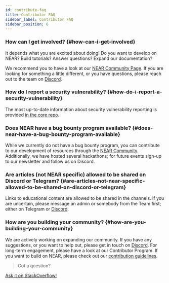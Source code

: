 ```yaml
---
id: contribute-faq
title: Contributor FAQ
sidebar_label: Contributor FAQ
sidebar_position: 6
---
```


### How can I get involved? {#how-can-i-get-involved}
It depends what you are excited about doing! Do you want to develop on NEAR? Build tutorials? Answer questions? Expand our documentation? 

We recommend you to have a look at our [NEAR Community Page](https://near.org/ecosystem/community). If you are looking for something a little different, or you have questions, please reach out to the team on [Discord](http://near.chat/).

### How do I report a security vulnerability? {#how-do-i-report-a-security-vulnerability}
The most up-to-date information about security vulnerability reporting is provided [in the core repo](https://github.com/near/nearcore/blob/master/SECURITY.md).

### Does NEAR have a bug bounty program available? {#does-near-have-a-bug-bounty-program-available}
While we currently do not have a bug bounty program, you can contribute to our development of resources through the [NEAR Community](https://near.org/ecosystem/community). Additionally, we have hosted several hackathons; for future events sign-up to our newsletter and follow us on Discord.

### Are articles (not NEAR specific) allowed to be shared on Discord or Telegram? {#are-articles-not-near-specific-allowed-to-be-shared-on-discord-or-telegram}
Links to educational content are allowed to be shared in the channels. If you are uncertain, please message an admin or somebody from the Team first; either on Telegram or [Discord](http://near.chat/).

### How are you building your community? {#how-are-you-building-your-community}
We are actively working on expanding our community. If you have any suggestions, or you want to help out, please get in touch on [Discord](http://near.chat/). For long-term engagement, please have a look at our Contributor Program. If you want to build on NEAR, please check out our [contribution guidelines](https://github.com/near/nearcore/blob/master/CONTRIBUTING.md).

>Got a question?
<a href="https://stackoverflow.com/questions/tagged/nearprotocol">
  <h8>Ask it on StackOverflow!</h8></a>
